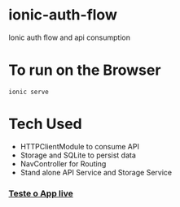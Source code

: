 
# ionic-auth-flow
Ionic auth flow and api consumption

# To run on the Browser
`ionic serve`


# Tech Used
- HTTPClientModule to consume API
- Storage and SQLite to persist data
- NavController for Routing
- Stand alone API Service and Storage Service

### [Teste o App live](https://appetize.io/app/upnajdcjug5puqcfhdmccxh1e8)
